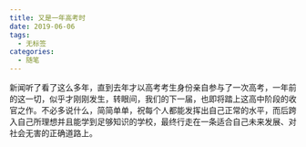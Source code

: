 ```yaml
---
title: 又是一年高考时
date: 2019-06-06
tags: 
  - 无标签
categories:
  - 随笔
---
```

新闻听了看了这么多年，直到去年才以高考考生身份亲自参与了一次高考，一年前的这一切，似乎才刚刚发生，转眼间，我们的下一届，也即将踏上这高中阶段的收官之作。不必多说什么，简简单单，祝每个人都能发挥出自己正常的水平，而后跨入自己所理想并且能学到足够知识的学校，最终行走在一条适合自己未来发展、对社会无害的正确道路上。